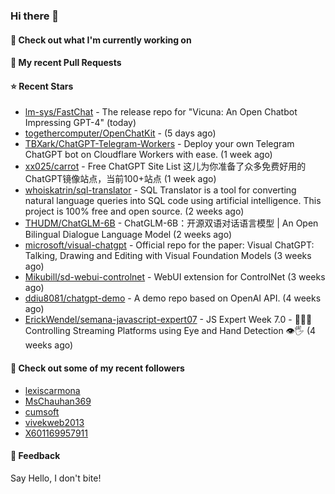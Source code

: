 ### Hi there 👋

#### 👷 Check out what I'm currently working on

#### 🔨 My recent Pull Requests


#### ⭐ Recent Stars

- [lm-sys/FastChat](https://github.com/lm-sys/FastChat) - The release repo for &#34;Vicuna: An Open Chatbot Impressing GPT-4&#34; (today)
- [togethercomputer/OpenChatKit](https://github.com/togethercomputer/OpenChatKit) -  (5 days ago)
- [TBXark/ChatGPT-Telegram-Workers](https://github.com/TBXark/ChatGPT-Telegram-Workers) - Deploy your own Telegram ChatGPT bot on Cloudflare Workers with ease. (1 week ago)
- [xx025/carrot](https://github.com/xx025/carrot) - Free ChatGPT Site List 这儿为你准备了众多免费好用的ChatGPT镜像站点，当前100&#43;站点 (1 week ago)
- [whoiskatrin/sql-translator](https://github.com/whoiskatrin/sql-translator) - SQL Translator is a tool for converting natural language queries into SQL code using artificial intelligence. This project is 100% free and open source. (2 weeks ago)
- [THUDM/ChatGLM-6B](https://github.com/THUDM/ChatGLM-6B) - ChatGLM-6B：开源双语对话语言模型  | An Open Bilingual Dialogue Language Model (2 weeks ago)
- [microsoft/visual-chatgpt](https://github.com/microsoft/visual-chatgpt) - Official repo for the paper: Visual ChatGPT: Talking, Drawing and Editing with Visual Foundation Models (3 weeks ago)
- [Mikubill/sd-webui-controlnet](https://github.com/Mikubill/sd-webui-controlnet) - WebUI extension for ControlNet (3 weeks ago)
- [ddiu8081/chatgpt-demo](https://github.com/ddiu8081/chatgpt-demo) - A demo repo based on OpenAI API. (4 weeks ago)
- [ErickWendel/semana-javascript-expert07](https://github.com/ErickWendel/semana-javascript-expert07) - JS Expert Week 7.0 - 🙅🤏🏻 Controlling Streaming Platforms using Eye and Hand Detection 👁🖐 (4 weeks ago)

#### 👯 Check out some of my recent followers

- [lexiscarmona](https://github.com/lexiscarmona)
- [MsChauhan369](https://github.com/MsChauhan369)
- [cumsoft](https://github.com/cumsoft)
- [vivekweb2013](https://github.com/vivekweb2013)
- [X601169957911](https://github.com/X601169957911)

#### 💬 Feedback

Say Hello, I don't bite!
